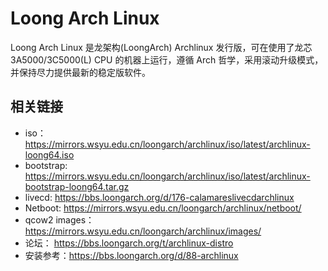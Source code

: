 # Loong Arch Linux

Loong Arch Linux 是龙架构(LoongArch) Archlinux 发行版，可在使用了龙芯 3A5000/3C5000(L) CPU 的机器上运行，遵循 Arch 哲学，采用滚动升级模式，并保持尽力提供最新的稳定版软件。

## 相关链接

- iso： https://mirrors.wsyu.edu.cn/loongarch/archlinux/iso/latest/archlinux-loong64.iso
- bootstrap: https://mirrors.wsyu.edu.cn/loongarch/archlinux/iso/latest/archlinux-bootstrap-loong64.tar.gz
- livecd: https://bbs.loongarch.org/d/176-calamareslivecdarchlinux
- Netboot: https://mirrors.wsyu.edu.cn/loongarch/archlinux/netboot/
- qcow2 images：https://mirrors.wsyu.edu.cn/loongarch/archlinux/images/
- 论坛： https://bbs.loongarch.org/t/archlinux-distro
- 安装参考：https://bbs.loongarch.org/d/88-archlinux
